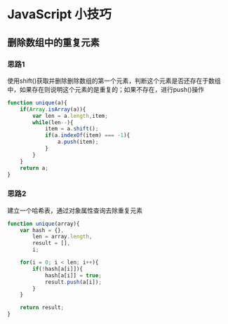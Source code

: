 # JavaScript 小技巧

## 删除数组中的重复元素

### 思路1

使用shift()获取并删除删除数组的第一个元素，判断这个元素是否还存在于数组中，如果存在则说明这个元素的是重复的；如果不存在，进行push()操作

```javascript
function unique(a){
    if(Array.isArray(a)){
        var len = a.length,item;
        while(len--){
            item = a.shift();
            if(a.indexOf(item) === -1){
                a.push(item);
            }
        }
    }
    return a;
}
```

### 思路2

建立一个哈希表，通过对象属性查询去除重复元素

```javascript
function unique(array){
    var hash = {},
        len = array.length,
        result = [],
        i;

    for(i = 0; i < len; i++){
        if(!hash[a[i]]){
            hash[a[i]] = true;
            result.push(a[i]);
        }
    }

    return result;
}
```



